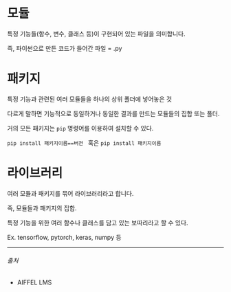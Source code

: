 # 모듈

특정 기능들(함수, 변수, 클래스 등)이 구현되어 있는 파일을 의미합니다.

즉, 파이썬으로 만든 코드가 들어간 파일 = .py



# 패키지

특정 기능과 관련된 여러 모듈들을 하나의 상위 폴더에 넣어놓은 것

다르게 말하면 기능적으로 동일하거나 동일한 결과를 만드는 모듈들의 집합 또는 폴더.



거의 모든 패키지는 `pip` 명령어를 이용하여 설치할 수 있다.

`pip install 패키지이름==버전 ` 혹은 `pip install 패키지이름`



# 라이브러리

여러 모듈과 패키지를 묶어 라이브러리라고 합니다.

즉, 모듈들과 패키지의 집합.



특정 기능을 위한 여러 함수나 클래스를 담고 있는 보따리라고 할 수 있다.



Ex. tensorflow, pytorch, keras, numpy 등







----

###### 출처

- AIFFEL LMS 

